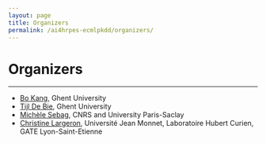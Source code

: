 ```yaml
---
layout: page
title: Organizers
permalink: /ai4hrpes-ecmlpkdd/organizers/
---
```

# Organizers
---
- [Bo Kang](http://bokang.io), Ghent University
- [Tijl De Bie](http://www.tijldebie.net), Ghent University
- [Michèle Sebag](https://www.lri.fr/~sebag/), CNRS and University Paris-Saclay
- [Christine Largeron](https://perso.univ-st-etienne.fr/largeron/), Université Jean Monnet, Laboratoire Hubert Curien, GATE Lyon-Saint-Etienne
